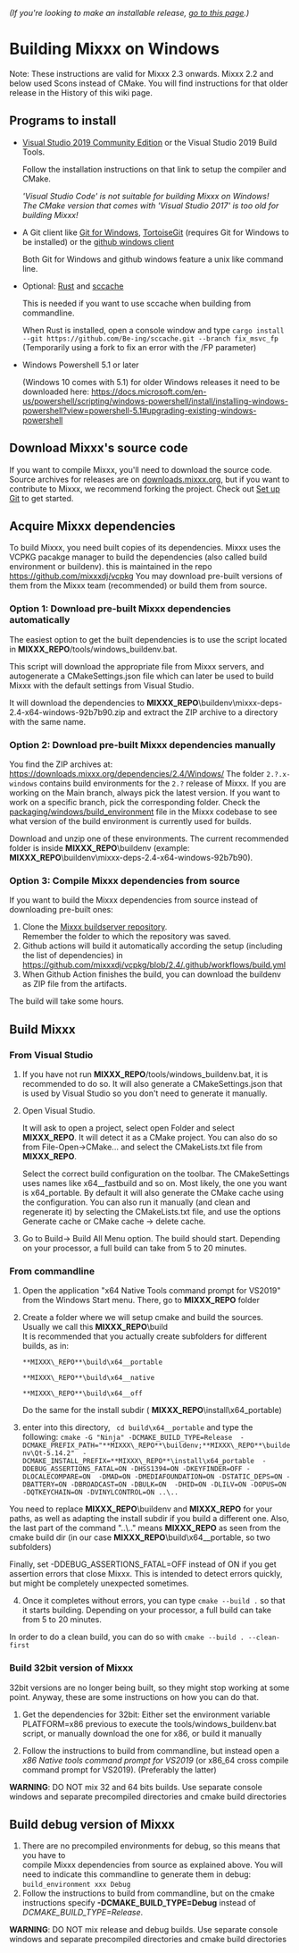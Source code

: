 *(If you're looking to make an installable release, [go to this
page](Build%20Windows%20installer).)*

# Building Mixxx on Windows
Note: These instructions are valid for Mixxx 2.3 onwards. 
Mixxx 2.2 and below used Scons instead of CMake.
 You will find instructions for that older release in the History of this wiki page.

## Programs to install

  - [Visual Studio 2019 Community Edition](Visual%20Studio%20Community) or the Visual Studio 2019 Build Tools.

    Follow the installation instructions on that link to setup the compiler and CMake.

    _'Visual Studio Code' is not suitable for building Mixxx on Windows!<br>_
    _The CMake version that comes with 'Visual Studio 2017' is too old for building Mixxx!_

  - A Git client like [Git for Windows](https://git-scm.com/download/win),
    [TortoiseGit](https://tortoisegit.org) (requires Git for Windows to be installed) or the
	[github windows client](http://github-windows.s3.amazonaws.com/GitHubSetup.exe)

    Both Git for Windows and github windows feature a unix like command line.
  - Optional: [Rust](https://www.rust-lang.org/) and [sccache](https://github.com/mozilla/sccache)

    This is needed if you want to use sccache when building from commandline.

    When Rust is installed, open a console window and type
    `cargo install --git https://github.com/Be-ing/sccache.git --branch fix_msvc_fp`  
    (Temporarily using a fork to fix an error with the /FP parameter)

  - Windows Powershell 5.1 or later
    
    (Windows 10 comes with 5.1) for older Windows releases it need to be downloaded here: https://docs.microsoft.com/en-us/powershell/scripting/windows-powershell/install/installing-windows-powershell?view=powershell-5.1#upgrading-existing-windows-powershell

## Download Mixxx's source code

If you want to compile Mixxx, you'll need to download the source code. Source archives for releases are on [downloads.mixxx.org](https://downloads.mixxx.org/), but if you want to contribute to Mixxx, we recommend forking the project. Check out [Set up Git](https://github.com/mixxxdj/mixxx/wiki/Using%20Git#set-up-git) to get started.

## Acquire Mixxx dependencies

To build Mixxx, you need built copies of its dependencies. Mixxx uses the VCPKG pacakge manager to build the dependencies (also called build environment or buildenv). this is maintained in the repo https://github.com/mixxxdj/vcpkg
You may download pre-built versions of them from the Mixxx team (recommended)
or build them from source.

### Option 1: Download pre-built Mixxx dependencies automatically

The easiest option to get the built dependencies is to use the script located in 
**MIXXX\_REPO**/tools/windows_buildenv.bat.

This script will download the appropriate file from Mixxx servers, and autogenerate a 
CMakeSettings.json file which can later be used to build Mixxx with 
the default settings from Visual Studio.

It will download the dependencies to **MIXXX\_REPO**\buildenv\mixxx-deps-2.4-x64-windows-92b7b90.zip and extract the ZIP archive to a directory with the same name.

### Option 2: Download pre-built Mixxx dependencies manually

You find the ZIP archives at: https://downloads.mixxx.org/dependencies/2.4/Windows/
The folder `2.?.x-windows` contains build environments for the `2.?`
release of Mixxx. If you are working on the Main branch, always pick
the latest version. If you want to work on a specific branch, pick the
corresponding folder. Check the
[packaging/windows/build\_environment](https://github.com/mixxxdj/mixxx/blob/main/packaging/windows/build_environment)
file in the Mixxx codebase to see what version of the build environment
is currently used for builds.

Download and unzip one of these environments. 
The current recommended folder is inside **MIXXX\_REPO**\buildenv 
(example: **MIXXX\_REPO**\buildenv\mixxx-deps-2.4-x64-windows-92b7b90).

### Option 3: Compile Mixxx dependencies from source

If you want to build the Mixxx dependencies from source instead of
downloading pre-built ones:

1.  Clone the [Mixxx buildserver repository](https://github.com/mixxxdj/VCPKG).  
    Remember the folder to which the repository was saved.
2.  Github actions will build it automatically according the setup (including the list of dependencies) in https://github.com/mixxxdj/vcpkg/blob/2.4/.github/workflows/build.yml
3.  When Github Action finishes the build, you can download the buildenv as ZIP file from the artifacts.

The build will take some hours.

## Build Mixxx
### From Visual Studio
1. If you have not run **MIXXX\_REPO**/tools/windows_buildenv.bat, it is recommended to do so. 
   It will also generate a CMakeSettings.json that is used by Visual Studio 
   so you don't need to generate it manually.

2. Open Visual Studio. 

   It will ask to open a project, select open Folder and select **MIXXX\_REPO**. 
   It will detect it as a CMake project. 
   You can also do so from File-Open->CMake... and select the CMakeLists.txt file 
   from **MIXXX\_REPO**.

   Select the correct build configuration on the toolbar.
   The CMakeSettings uses names like x64__fastbuild and so on. Most likely, the one you want is x64_portable.
   By default it will also generate the CMake cache using the configuration. 
   You can also run it manually (and clean and regenerate it) by selecting the 
   CMakeLists.txt file, and use the options Generate cache or CMake cache -> delete cache.

3. Go to Build-> Build All Menu option. The build should start. 
   Depending on your processor, a full build can take from 5 to 20 minutes.


### From commandline

1. Open the application "x64 Native Tools command prompt for VS2019" from the Windows Start menu.
   There, go to **MIXXX\_REPO** folder

2. Create a folder where we will setup cmake and build the sources. 
   Usually we call this **MIXXX\_REPO**\build\
   It is recommended that you actually create subfolders for different builds, as in: 

   `**MIXXX\_REPO**\build\x64__portable`

   `**MIXXX\_REPO**\build\x64__native`

   `**MIXXX\_REPO**\build\x64__off`

   Do the same for the install subdir ( **MIXXX\_REPO**\install\x64_portable)

3. enter into this directory, ` cd build\x64__portable` and type the following:
   `cmake -G "Ninja" -DCMAKE_BUILD_TYPE=Release 
 -DCMAKE_PREFIX_PATH="**MIXXX\_REPO**\buildenv;**MIXXX\_REPO**\buildenv\Qt-5.14.2" 
 -DCMAKE_INSTALL_PREFIX=**MIXXX\_REPO**\install\x64_portable 
 -DDEBUG_ASSERTIONS_FATAL=ON -DHSS1394=ON -DKEYFINDER=OFF -DLOCALECOMPARE=ON 
 -DMAD=ON -DMEDIAFOUNDATION=ON -DSTATIC_DEPS=ON -DBATTERY=ON -DBROADCAST=ON -DBULK=ON 
 -DHID=ON -DLILV=ON -DOPUS=ON -DQTKEYCHAIN=ON -DVINYLCONTROL=ON ..\..`

  You need to replace **MIXXX\_REPO**\buildenv and **MIXXX\_REPO** for your paths, 
  as well as adapting the install subdir if you build a different one.
  Also, the last part of the command "..\\.." means **MIXXX\_REPO** as seen from 
  the cmake build dir (in our case  **MIXXX\_REPO**\build\x64__portable, so two subfolders)

  Finally, set -DDEBUG_ASSERTIONS_FATAL=OFF instead of ON if you get assertion errors
  that close Mixxx. This is intended to detect errors quickly, but 
  might be completely unexpected sometimes.

4. Once it completes without errors, you can type `cmake --build .` so that it starts building. 
  Depending on your processor, a full build can take from 5 to 20 minutes.

  In order to do a clean build, you can do so with `cmake --build . --clean-first`

### Build 32bit version of Mixxx
32bit versions are no longer being built, so they might stop working at some point. Anyway, these are some instructions on how you can do that.

1. Get the dependencies for 32bit:
   Either set the environment variable PLATFORM=x86 previous to execute the tools/windows_buildenv.bat script, 
   or manually download the one for x86, 
   or build it manually

2. Follow the instructions to build from commandline, but instead open a 
   *x86 Native tools command prompt for VS2019* 
   (or x86_64 cross compile command prompt for VS2019). (Preferably the latter)

**WARNING**: DO NOT mix 32 and 64 bits builds. Use separate console windows 
and separate precompiled directories and cmake build directories


## Build debug version of Mixxx

1. There are no precompiled environments for debug, so this means that you have to  
    compile Mixxx dependencies from source as explained above. 
    You will need to indicate this commandline to generate them in debug: 
    `build_environment xxx Debug`
2. Follow the instructions to build from commandline, but on the cmake instructions 
   specify **-DCMAKE_BUILD_TYPE=Debug** instead of *DCMAKE_BUILD_TYPE=Release*.

**WARNING**: DO NOT mix release and debug builds. Use separate console windows 
and separate precompiled directories and cmake build directories
